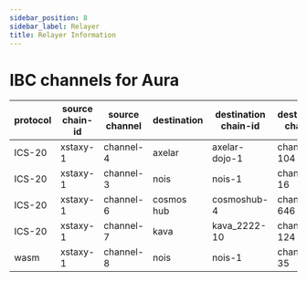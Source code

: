 ```yaml
---
sidebar_position: 8
sidebar_label: Relayer
title: Relayer Information
---
```


# IBC channels for Aura

| protocol | source chain-id | source channel | destination | destination chain-id | destination channel |
|-----------------|-----------------|----------------|-------------|----------------------|---------------------|
| ICS-20     | xstaxy-1        | channel-4      | axelar      | axelar-dojo-1        | channel-104          |
| ICS-20     | xstaxy-1        | channel-3      | nois     | nois-1        | channel-16          |
| ICS-20     | xstaxy-1        | channel-6      | cosmos hub     | cosmoshub-4        | channel-646          |
| ICS-20     | xstaxy-1        | channel-7      | kava     |  kava_2222-10       | channel-124          |
| wasm   | xstaxy-1        | channel-8      | nois     | nois-1        | channel-35          |
